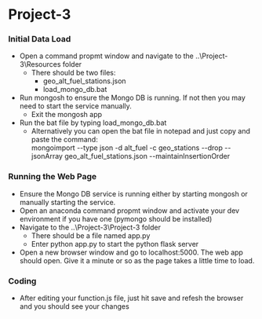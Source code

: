 # Project-3
### Initial Data Load
- Open a command propmt window and navigate to the ..\Project-3\Resources folder
  - There should be two files:
    - geo_alt_fuel_stations.json
    - load_mongo_db.bat
- Run mongosh to ensure the Mongo DB is running. If not then you may need to start the service manually.
  - Exit the mongosh app
- Run the bat file by typing load_mongo_db.bat
  - Alternatively you can open the bat file in notepad and just copy and paste the command:   
     mongoimport --type json -d alt_fuel -c geo_stations --drop --jsonArray geo_alt_fuel_stations.json --maintainInsertionOrder

### Running the Web Page
- Ensure the Mongo DB service is running either by starting mongosh or manually starting the service.
- Open an anaconda command propmt window and activate your dev environment if you have one (pymongo should be installed)
- Navigate to the ..\Project-3\Project-3 folder
  - There should be a file named app.py
  - Enter python app.py to start the python flask server
- Open a new browser window and go to localhost:5000. The web app should open. Give it a minute or so as the page takes a little time to load.

### Coding
- After editing your function.js file, just hit save and refesh the browser and you should see your changes


  
